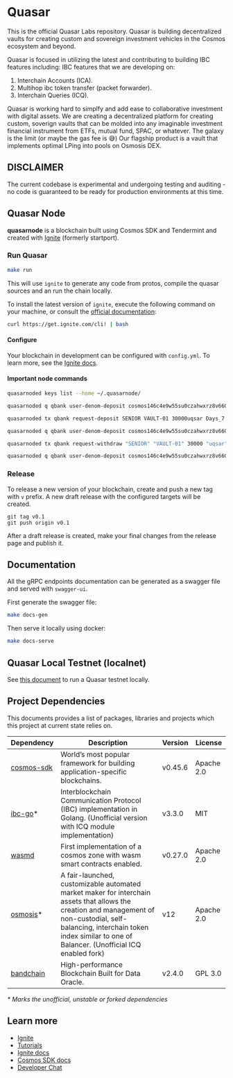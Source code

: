 # Quasar

This is the official Quasar Labs repository. Quasar is building decentralized vaults for creating custom and sovereign investment vehicles in the Cosmos ecosystem and beyond.

Quasar is focused in utilizing the latest and contributing to building IBC features including:
IBC features that we are developing on:
1. Interchain Accounts (ICA).
2. Multihop ibc token transfer (packet forwarder).
3. Interchain Queries (ICQ).

Quasar is working hard to simplfy and add ease to collaborative investment with digital assets. We are creating a decentralized platform for creating custom, soverign vaults that can be molded into any imaginable investment financial instrument from ETFs, mutual fund, SPAC, or whatever. The galaxy is the limit (or maybe the gas fee is 😅)  Our flagship product is a vault that implements optimal LPing into pools on Osmosis DEX.

## DISCLAIMER

The current codebase is experimental and undergoing testing and auditing - no code is guaranteed to be ready for production environments at this time.

## Quasar Node

**quasarnode** is a blockchain built using Cosmos SDK and Tendermint and created with [Ignite](https://ignite.com) (formerly startport).

### Run Quasar

```bash
make run
```

This will use `ignite` to generate any code from protos, compile the quasar sources and an run the chain locally.

To install the latest version of `ignite`, execute the following command on your machine, or consult the [official documentation](https://github.com/ignite-hq/installer):

```bash
curl https://get.ignite.com/cli! | bash
```

#### Configure

Your blockchain in development can be configured with `config.yml`.
To learn more, see the [Ignite docs](https://docs.ignite.com/).

#### Important node commands

```bash
quasarnoded keys list --home ~/.quasarnode/

quasarnoded q qbank user-denom-deposit cosmos146c4e9w55su0czahwxrz8v660p0c2s93cmam6w uqsar

quasarnoded tx qbank request-deposit SENIOR VAULT-01 30000uqsar Days_7 --from alice

quasarnoded q qbank user-denom-deposit cosmos146c4e9w55su0czahwxrz8v660p0c2s93cmam6w uqsar

quasarnoded tx qbank request-withdraw "SENIOR" "VAULT-01" 30000 "uqsar" --from alice

quasarnoded q qbank user-denom-deposit cosmos146c4e9w55su0czahwxrz8v660p0c2s93cmam6w uqsar
```

### Release

To release a new version of your blockchain, create and push a new tag with `v` prefix. A new draft release with the configured targets will be created.

```
git tag v0.1
git push origin v0.1
```

After a draft release is created, make your final changes from the release page and publish it.

## Documentation

All the gRPC endpoints documentation can be generated as a swagger file and served with `swagger-ui`.

First generate the swagger file:

```bash
make docs-gen
```

Then serve it locally using docker:

```bash
make docs-serve
```

## Quasar Local Testnet (localnet)

See [this document](LOCALNET.md) to run a Quasar testnet locally.

## Project Dependencies
This documents provides a list of packages, libraries and projects which this project at current state relies on.

| **Dependency** | **Description** | **Version** | **License** |
|---|---|---|---|
| [cosmos-sdk](https://github.com/cosmos/cosmos-sdk/tree/v0.45.6) | World’s most popular framework for building application-specific blockchains. | v0.45.6 | Apache 2.0 |
| [ibc-go](https://github.com/strangelove-ventures/ibc-go/tree/v3.3.0-icq)* | Interblockchain Communication Protocol (IBC) implementation in Golang. (Unofficial version with ICQ module implementation) | v3.3.0 | MIT |
| [wasmd](https://github.com/CosmWasm/wasmd/tree/v0.27.0) | First implementation of a cosmos zone with wasm smart contracts enabled. | v0.27.0 | Apache 2.0 |
| [osmosis](https://github.com/quasar-finance/osmosis/tree/v12.0.0-icq)* | A fair-launched, customizable automated market maker for interchain assets that allows the creation and management of non-custodial, self-balancing, interchain token index similar to one of Balancer. (Unofficial ICQ enabled fork) | v12 | Apache 2.0 |
| [bandchain](https://github.com/bandprotocol/chain/tree/v2.4.0) | High-performance Blockchain Built for Data Oracle. | v2.4.0 | GPL 3.0 |

*\* Marks the unofficial, unstable or forked dependencies*

## Learn more

- [Ignite](https://ignite.com)
- [Tutorials](https://docs.ignite.com/guide)
- [Ignite docs](https://docs.ignite.com)
- [Cosmos SDK docs](https://docs.cosmos.network)
- [Developer Chat](https://discord.gg/H6wGTY8sxw)
